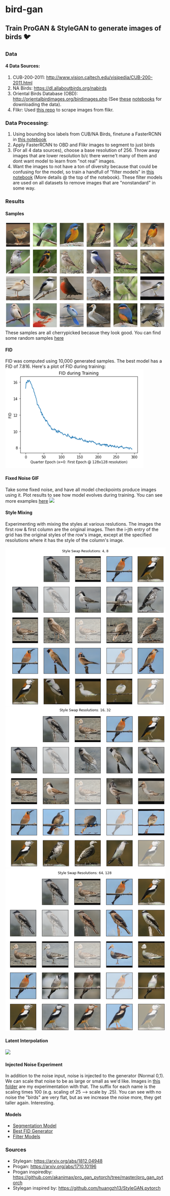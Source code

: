 # bird-gan
## Train ProGAN & StyleGAN to generate images of birds :bird:

### Data
#### 4 Data Sources:
1. CUB-200-2011: http://www.vision.caltech.edu/visipedia/CUB-200-2011.html
2. NA Birds: https://dl.allaboutbirds.org/nabirds
3. Oriental Birds Database (OBD): http://orientalbirdimages.org/birdimages.php (See [these](https://github.com/sims-s/bird-gan/blob/master/notebooks/data/get_urls_oriental_birds.ipynb) [notebooks](https://github.com/sims-s/bird-gan/blob/master/notebooks/data/download_obd_images.ipynb) for downloading the data).
4. Flikr: Used [this repo](https://github.com/antiboredom/flickr-scrape) to scrape images from flikr.  
  
  
### Data Processing:
1. Using bounding box labels from CUB/NA Birds, finetune a FasterRCNN in [this notebook](https://github.com/sims-s/bird-gan/blob/master/notebooks/models/FasterRCNN.ipynb)
2. Apply FasterRCNN to OBD and Flikr images to segment to just birds
3. (For all 4 data sources), choose a base resolution of 256. Throw away images that are lower resolution b/c there werne't many of them and dont want model to learn from "not real" images.
4. Want the images to not have a ton of diversity because that could be confusing for the model, so train a handfull of "filter models" in [this notebook](https://github.com/sims-s/bird-gan/blob/master/notebooks/data/model_for_good_data.ipynb) (More details @ the top of the notebook). These filter models are used on all datasets to remove images that are "nonstandard" in some way. 

### Results
#### Samples
![](https://github.com/sims-s/bird-gan/blob/master/results/NiceSamples.png)  
These samples are all cherrypicked becasue they look good. You can find some random samples [here](https://github.com/sims-s/bird-gan/blob/master/results/RandomSamples.png)


#### FID
FID was computed using 10,000 generated samples. The best model has a FID of 7.816. Here's a plot of FID during training:
![](https://github.com/sims-s/bird-gan/blob/master/results/FID.png)

#### Fixed Noise GIF
Take some fixed noise, and have all model checkpoints produce images using it. Plot results to see how model evolves during training. You can see more examples [here](https://github.com/sims-s/bird-gan/tree/master/results/fixed_noise_gifs)
![](https://github.com/sims-s/bird-gan/blob/master/results/fixed_noise_gifs/46.gif)

#### Style Mixing
Experimenting with mixing the styles at various reslutions. The images the first row & first column are the original images.
Then the i-jth entry of the grid has the original styles of the row's image, except at the specified resolutions where it has the style of the column's image.

![](https://github.com/sims-s/bird-gan/blob/master/results/style_mixing/StyleMix48.png)
![](https://github.com/sims-s/bird-gan/blob/master/results/style_mixing/StyleMix1632.png)
![](https://github.com/sims-s/bird-gan/blob/master/results/style_mixing/StyleMix64128.png)

#### Latent Interpolation
![](https://github.com/sims-s/bird-gan/blob/master/results/latent_interpolation/noise_vector_interpolation.gif)

#### Injected Noise Experiment
In addition to the noise input, noise is injected to the generator (Normal 0,1).  We can scale that noise to be as large or small as we'd like. Images in [this folder](https://github.com/sims-s/bird-gan/tree/master/results/per_channel_noise) are my experimentation with that. The suffix for each name is the scaling times 100 (e.g. scaling of 25 --> scale by .25). You can see with no noise the "birds" are very flat, but as we increase the noise more, they get taller again. Interesting.

#### Models
* [Segmentation Model](https://drive.google.com/file/d/19L9fwZ-90EVhsibTD3agQFt4OfcTv8-h/view?usp=sharing)
* [Best FID Generator](https://drive.google.com/file/d/1FQXSC3AZJ1fX-9GpI9HA4i_5hoSVgYFj/view?usp=sharing)
* [Filter Models](https://drive.google.com/drive/folders/1eb03aAwhVz_C17c50ShAKn7Q6TjYu4j5?usp=sharing)

### Sources
* Stylegan: https://arxiv.org/abs/1812.04948
* Progan: https://arxiv.org/abs/1710.10196
* Progan inspiredby: https://github.com/akanimax/pro_gan_pytorch/tree/master/pro_gan_pytorch
* Stylegan inspired by: https://github.com/huangzh13/StyleGAN.pytorch

